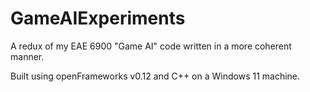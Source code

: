 # GameAIExperiments
A redux of my EAE 6900 "Game AI" code written in a more coherent manner.

Built using openFrameworks v0.12 and C++ on a Windows 11 machine.
